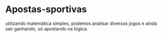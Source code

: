 # Apostas-sportivas
utilizando matemática simples, podemos analisar diversos jogos e ainda sair ganhando, só apostando na lógica.
